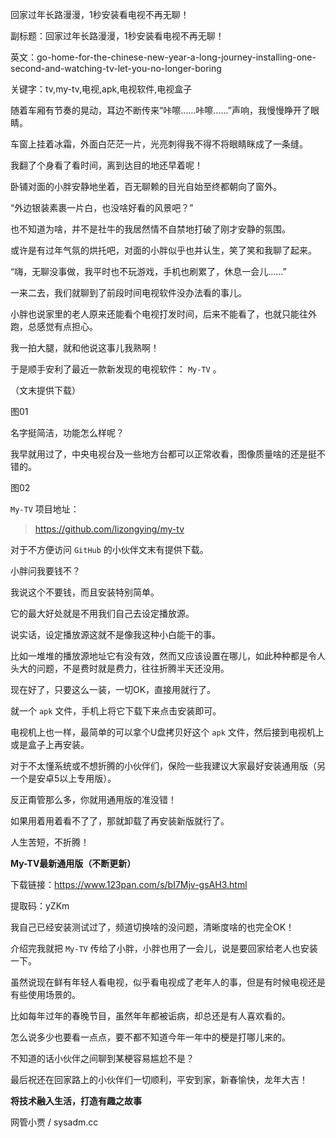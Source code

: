 回家过年长路漫漫，1秒安装看电视不再无聊！

副标题：回家过年长路漫漫，1秒安装看电视不再无聊！

英文：go-home-for-the-chinese-new-year-a-long-journey-installing-one-second-and-watching-tv-let-you-no-longer-boring

关键字：tv,my-tv,电视,apk,电视软件,电视盒子



随着车厢有节奏的晃动，耳边不断传来“咔嚓……咔嚓……”声响，我慢慢睁开了眼睛。

车窗上挂着冰霜，外面白茫茫一片，光亮刺得我不得不将眼睛眯成了一条缝。

我翻了个身看了看时间，离到达目的地还早着呢！

卧铺对面的小胖安静地坐着，百无聊赖的目光自始至终都朝向了窗外。



“外边银装素裹一片白，也没啥好看的风景吧？”

也不知道为啥，并不是社牛的我居然情不自禁地打破了刚才安静的氛围。

或许是有过年气氛的烘托吧，对面的小胖似乎也并认生，笑了笑和我聊了起来。

“嗨，无聊没事做，我平时也不玩游戏，手机也刷累了，休息一会儿……”



一来二去，我们就聊到了前段时间电视软件没办法看的事儿。

小胖也说家里的老人原来还能看个电视打发时间，后来不能看了，也就只能往外跑，总感觉有点担心。

我一拍大腿，就和他说这事儿我熟啊！

于是顺手安利了最近一款新发现的电视软件： `My-TV` 。

（文末提供下载）

图01



名字挺简洁，功能怎么样呢？

我早就用过了，中央电视台及一些地方台都可以正常收看，图像质量啥的还是挺不错的。

图02



`My-TV` 项目地址：

> https://github.com/lizongying/my-tv

对于不方便访问 `GitHub` 的小伙伴文末有提供下载。



小胖问我要钱不？

我说这个不要钱，而且安装特别简单。

它的最大好处就是不用我们自己去设定播放源。

说实话，设定播放源这就不是像我这种小白能干的事。

比如一堆堆的播放源地址它有没有效，然而又应该设置在哪儿，如此种种都是令人头大的问题，不是费时就是费力，往往折腾半天还没用。

现在好了，只要这么一装，一切OK，直接用就行了。



就一个 `apk` 文件，手机上将它下载下来点击安装即可。

电视机上也一样，最简单的可以拿个U盘拷贝好这个 `apk` 文件，然后接到电视机上或是盒子上再安装。

对于不太懂系统或不想折腾的小伙伴们，保险一些我建议大家最好安装通用版（另一个是安卓5以上专用版）。

反正甭管那么多，你就用通用版的准没错！

如果用着用着看不了了，那就卸载了再安装新版就行了。

人生苦短，不折腾！



**My-TV最新通用版（不断更新）**

下载链接：https://www.123pan.com/s/bI7Mjv-gsAH3.html

提取码：yZKm





我自己已经安装测试过了，频道切换啥的没问题，清晰度啥的也完全OK！

介绍完我就把 `My-TV` 传给了小胖，小胖也用了一会儿，说是要回家给老人也安装一下。

虽然说现在鲜有年轻人看电视，似乎看电视成了老年人的事，但是有时候电视还是有些使用场景的。

比如每年过年的春晚节目，虽然年年都被诟病，却总还是有人喜欢看的。

怎么说多少也要看一点点，要不都不知道今年一年中的梗是打哪儿来的。

不知道的话小伙伴之间聊到某梗容易尴尬不是？



最后祝还在回家路上的小伙伴们一切顺利，平安到家，新春愉快，龙年大吉！





**将技术融入生活，打造有趣之故事**

网管小贾 / sysadm.cc